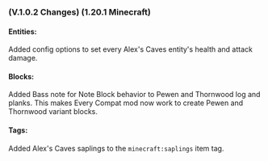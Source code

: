 ### **(V.1.0.2 Changes) (1.20.1 Minecraft)**

#### Entities:
Added config options to set every Alex's Caves entity's health and attack damage.

#### Blocks:
Added Bass note for Note Block behavior to Pewen and Thornwood log and planks. This makes Every Compat mod now work to create Pewen and Thornwood variant blocks.

#### Tags:
Added Alex's Caves saplings to the `minecraft:saplings` item tag.